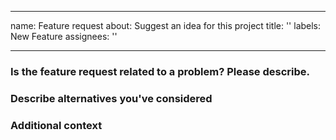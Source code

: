 <!--
SPDX-FileCopyrightText: 2010 - 2024 the Friendica project

SPDX-License-Identifier: CC0-1.0
-->

---
name: Feature request
about: Suggest an idea for this project
title: ''
labels: New Feature
assignees: ''

---

### Is the feature request related to a problem? Please describe.

<!-- A clear and concise description of what the problem is. Like `I'm always frustrated when [...]`

### Describe the feature you'd like

<!-- A clear and concise description of what you want to happen. -->

### Describe alternatives you've considered

<!-- A clear and concise description of any alternative solutions or feature you've considered. -->

### Additional context